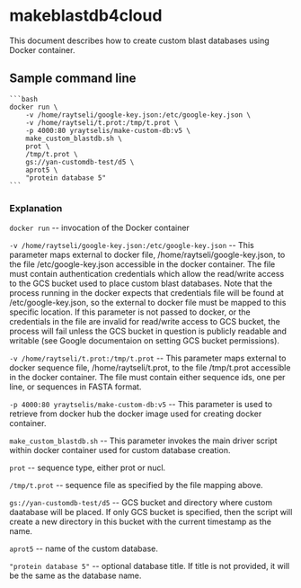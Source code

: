# makeblastdb4cloud

This document describes how to create custom blast databases using Docker container.

## Sample command line

    ```bash
    docker run \
        -v /home/raytseli/google-key.json:/etc/google-key.json \
        -v /home/raytseli/t.prot:/tmp/t.prot \
        -p 4000:80 yraytselis/make-custom-db:v5 \
        make_custom_blastdb.sh \
        prot \
        /tmp/t.prot \
        gs://yan-customdb-test/d5 \
        aprot5 \
        "protein database 5"
    ```


### Explanation

`docker run`  -- invocation of the Docker container

`-v /home/raytseli/google-key.json:/etc/google-key.json`
    -- This parameter maps external to docker file, /home/raytseli/google-key.json, to the file /etc/google-key.json accessible in the docker container.
    The file must contain authentication credentials which allow the read/write access to the GCS bucket used to place custom blast databases.
    Note that the process running in the docker expects that credentials file will be found at /etc/google-key.json, so the external to docker file 
    must be mapped to this specific location.  If this parameter is not passed to docker, or the credentials in the file are invalid for read/write 
    access to GCS bucket, the process will fail unless the GCS bucket in question is publicly readable and writable 
    (see Google documentaion on setting GCS bucket permissions).

`-v /home/raytseli/t.prot:/tmp/t.prot`
    -- This parameter maps external to docker sequence file, /home/raytseli/t.prot, to the file /tmp/t.prot accessible in the docker container.
    The file must contain either sequence ids, one per line, or sequences in FASTA format. 

`-p 4000:80 yraytselis/make-custom-db:v5`
    -- This parameter is used to retrieve from docker hub the docker image used for creating docker container.

`make_custom_blastdb.sh`
    -- This parameter invokes the main driver script within docker container used for custom database creation.

`prot` -- sequence type, either prot or nucl.

`/tmp/t.prot` -- sequence file as specified by the file mapping above.

`gs://yan-customdb-test/d5`
    -- GCS bucket and directory where custom daatabase will be placed. 
    If only GCS bucket is specified, then the script will create a new directory in this bucket with the current timestamp as the name.

`aprot5` -- name of the custom database.

`"protein database 5"` -- optional database title. If title is not provided, it will be the same as the database name.
